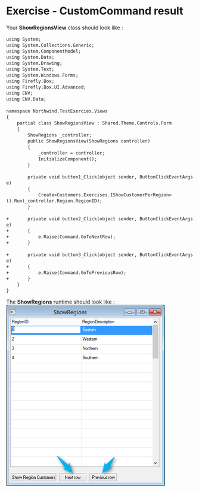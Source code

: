 ﻿# Exercise - CustomCommand result

Your **ShowRegionsView** class should look like :
```csdiff
using System;
using System.Collections.Generic;
using System.ComponentModel;
using System.Data;
using System.Drawing;
using System.Text;
using System.Windows.Forms;
using Firefly.Box;
using Firefly.Box.UI.Advanced;
using ENV;
using ENV.Data;

namespace Northwind.TestExercies.Views
{
    partial class ShowRegionsView : Shared.Theme.Controls.Form
    {
        ShowRegions _controller;
        public ShowRegionsView(ShowRegions controller)
        {
            _controller = controller;
            InitializeComponent();
        }

        private void button1_Click(object sender, ButtonClickEventArgs e)
        {
            Create<Customers.Exercises.IShowCustomerPerRegion>().Run(_controller.Region.RegionID);
        }

+       private void button2_Click(object sender, ButtonClickEventArgs e)
+       {
+           e.Raise(Command.GoToNextRow);
+       }

+       private void button3_Click(object sender, ButtonClickEventArgs e)
+       {
+           e.Raise(Command.GoToPreviousRow);
+       }
    }
}
```

The **ShowRegions** runtime should look like :  
![2017-05-14_16h50_41](2017-05-14_16h50_41.png)